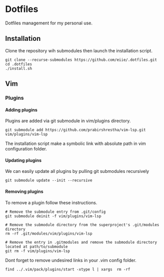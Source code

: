 # Dotfiles #

Dotfiles management for my personal use.

## Installation ##

Clone the repository wih submodules then launch the installation script.

```
git clone --recurse-submodules https://github.com/eiie/.dotfiles.git
cd .dotfiles
./install.sh
```

## Vim ##

### Plugins ###

#### Adding plugins ####

Plugins are added via git submodule in vim/plugins directory.

```
git submodule add https://github.com/prabirshrestha/vim-lsp.git vim/plugins/vim-lsp
```

The installation script make a symbolic link with absolute path in vim configuration folder.

#### Updating plugins ####

We can easily update all plugins by pulling git submodules recursively

```
git submodule update --init --recursive
```

#### Removing plugins ####

To remove a plugin follow these instructions.

```
# Remove the submodule entry from .git/config
git submodule deinit -f vim/plugins/vim-lsp

# Remove the submodule directory from the superproject's .git/modules directory
rm -rf .git/modules/vim/plugins/vim-lsp

# Remove the entry in .gitmodules and remove the submodule directory located at path/to/submodule
git rm -f vim/plugins/vim-lsp
```

Dont forget to remove undesired links in your .vim config folder.

```
find ../.vim/pack/plugins/start -xtype l | xargs  rm -rf
```
